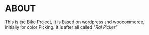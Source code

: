 # ABOUT
This is the Bike Project, It is Based on wordpress and woocommerce, initially for color Picking.
It is after all called *"Ral Picker"*
